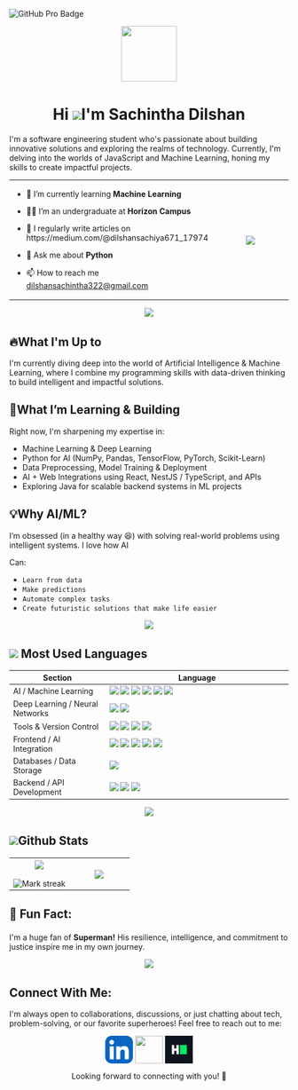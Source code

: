 <p align="left">
  <img src="https://img.shields.io/badge/GitHub%20Pro-Active-blueviolet?style=flat-square&logo=github" alt="GitHub Pro Badge" />
</p>
<!--- Top section(start) -->
<p align="center"> <img src="https://raw.githubusercontent.com/7oSkaaa/7oSkaaa/main/Images/about_me.gif" width="100" height="100" /> </p>
<h1 align="center">Hi <img src="https://github.com/abdoachhoubi/abdoachhoubi/blob/main/gifs/Hi.gif" width="30">I'm Sachintha Dilshan</h1>
<p>I'm a software engineering student who's passionate about building innovative solutions and exploring the realms of technology. Currently, I'm delving into the worlds of JavaScript and Machine Learning, honing my skills to create impactful projects.</p>
<!--- Top section(end) -->

<!--- First Table section(start) -->
<table align="center">
<tbody>
  <tr border="none">
    <td width="50%" align="left">
    <ul dir="auto">
    <li> <p dir="auto">🌱 I’m currently learning <strong>Machine Learning</strong></p> </li>
    <li> <p dir="auto">🧑‍🎓 I’m an undergraduate at <strong>Horizon Campus</strong></p> </li>
    <li> <p dir="auto">📝 I regularly write articles on https://medium.com/@dilshansachiya671_17974</p> </li>
    <li> <p dir="auto">💬 Ask me about <strong>Python</strong></p> </li>
    <li> <p dir="auto">📫 How to reach me <a href="mailto:dilshansachintha322@gmail.com">dilshansachintha322@gmail.com</p> </li>
    </td>
    <td width="50%" align="center">
    <img align="center" src="https://github.com/7oSkaaa/7oSkaaa/blob/main/Images/Right_Side.gif?raw=true" width = 300px>
    </td>
  </tr>
</tbody>
</table>
<!--- First Table section(end) -->

<!--- Horizontal line(start) -->
<p  align="center">
<img src="https://user-images.githubusercontent.com/73097560/115834477-dbab4500-a447-11eb-908a-139a6edaec5c.gif">             
<br>
<!--- Horizontal line(End) -->  
  
<!--- What i'm up to(end) -->
## 🔥What I'm Up to
I'm currently diving deep into the world of Artificial Intelligence & Machine Learning, where I combine my programming skills with data-driven thinking to build intelligent and impactful solutions.
  
## 🚀What I’m Learning & Building
Right now, I'm sharpening my expertise in:

* Machine Learning & Deep Learning
* Python for AI (NumPy, Pandas, TensorFlow, PyTorch, Scikit-Learn) 
* Data Preprocessing, Model Training & Deployment
* AI + Web Integrations using React, NestJS / TypeScript, and APIs<br>
* Exploring Java for scalable backend systems in ML projects

## 💡Why AI/ML?
I’m obsessed (in a healthy way 😆) with solving real-world problems using intelligent systems. I love how AI

Can:

* `Learn from data`
* `Make predictions`
* `Automate complex tasks`
* `Create futuristic solutions that make life easier`
  
<!--- What i'm up to(end) -->

<!--- Horizontal line(start) -->
<p  align="center">
<img src="https://user-images.githubusercontent.com/73097560/115834477-dbab4500-a447-11eb-908a-139a6edaec5c.gif">             
<br>
<!--- Horizontal line(End) -->  

<!--- Languages Section(start) -->  
## <img src="https://media2.giphy.com/media/QssGEmpkyEOhBCb7e1/giphy.gif?cid=ecf05e47a0n3gi1bfqntqmob8g9aid1oyj2wr3ds3mg700bl&rid=giphy.gif" width ="25"><b> Most Used Languages</b>
<div align="left" dir="auto">
<table>
<thead>
<tr>
<th width = "300">Section</th>
<th width = "800">Language</th>
</tr>
</thead>
<tbody>

<tr>
<td>AI / Machine Learning</td>
<td>
<img src="https://github.com/sachilz/Skill_Icon/blob/main/Icons/python.png" style="width:5%;">
<img src="https://github.com/sachilz/Skill_Icon/blob/main/Skills/TensorFlow.png" style="width:5%;">
<img src = "https://github.com/sachilz/Skill_Icon/blob/main/Skills/PyTorch.png"style="width:5%;">
<img src = "https://github.com/sachilz/Skill_Icon/blob/main/Skills/NumPy.png"style="width:5%;">
<img src = "https://github.com/sachilz/Skill_Icon/blob/main/Skills/Pandas.png"style="width:5%;">
<img src = "https://github.com/sachilz/Skill_Icon/blob/main/Skills/scikit-learn.png"style="width:5%;">
</td>
</tr>

<tr>
<td>Deep Learning / Neural Networks</td>
<td>
<img src = "https://github.com/sachilz/Skill_Icon/blob/main/Skills/TensorFlow.png" style="width:5%;"></a>
<img src = "https://github.com/sachilz/Skill_Icon/blob/main/Skills/PyTorch.png" style="width:5%;"></a>
</td>
</tr>

<tr>
<td>Tools & Version Control</td>
<td>
  <img src="https://github.com/sachilz/Skill_Icon/blob/main/Skills/Git.png" style="width:5%;"></a>
  <img src="https://github.com/sachilz/Skill_Icon/blob/main/Icons/Github-Light.svg"style="width:5%;"></a>
  <img src="https://github.com/sachilz/Skill_Icon/blob/main/Skills/Postman.png"style="width:5%;"></a>
  <img src="https://github.com/sachilz/Skill_Icon/blob/main/Skills/Kaggle.png"style="width:5%;"></a>
</td>
</tr>

<tr>
<td>Frontend / AI Integration</td>
<td>
<img src = "https://github.com/sachilz/Skill_Icon/blob/main/Skills/HTML5.png" style="width:5%;">
<img src = "https://github.com/sachilz/Skill_Icon/blob/main/Skills/CSS3.png" style="width:5%;">
<img src = "https://github.com/sachilz/Skill_Icon/blob/main/Skills/JavaScript.png" style="width:5%;">
<img src = "https://github.com/sachilz/Skill_Icon/blob/main/Skills/TypeScript.png" style="width:5%;">
<img src = "https://github.com/sachilz/Skill_Icon/blob/main/Skills/React.png" style="width:5%;">
</td>
</tr>

<tr>
<td>Databases / Data Storage</td>
<td>
<img src = "https://github.com/sachilz/Skill_Icon/blob/main/Skills/MySQL.png" style="width:5%;">
</td>
</tr>

<tr>
<td>Backend / API Development</td>
<td>
  <img src="https://github.com/sachilz/Skill_Icon/blob/main/Skills/TypeScript.png" style="width:5%;">
  <img src="https://github.com/sachilz/Skill_Icon/blob/main/Skills/Java.png" style="width:5%;">
  <img src="https://github.com/sachilz/Skill_Icon/blob/main/Skills/Node.js.png" style="width:5%;">
</td>
</tr>
</tbody>
</table>
</div>
<!--- Horizontal line(start) -->
<p  align="center">
<img src="https://user-images.githubusercontent.com/73097560/115834477-dbab4500-a447-11eb-908a-139a6edaec5c.gif">             
<br>
<!--- Horizontal line(End) -->

<!--- stats (start) -->
## <img src="https://media.giphy.com/media/iY8CRBdQXODJSCERIr/giphy.gif" width="35">Github Stats
<p align="center">
<table align="center">
<tr border="none">
<td width="50%" align="center">
  
  <img  align="center"  src="https://github-readme-stats.vercel.app/api?username=sachilz&theme=midnight-purple&show_icons=true&count_private=true" />
  <br></br>
  <img  title="🔥 Get streak stats for your profile at git.io/streak-stats" alt="Mark streak" src="https://github-readme-streak-stats.herokuapp.com/?user=sachilz&theme=midnight-purple&hide_border=false" /> 
</td>

<td width="50%" align="center">
  <img  align="center"  src="https://github-readme-stats.anuraghazra1.vercel.app/api/top-langs/?username=sachilz&theme=midnight-purple&hide_border=false&no-bg=true&no-frame=true&langs_count=10"/>
</td>
</tr>
</table>
<!--- stats (end) -->

## <p>🦇 Fun Fact:</p>
<p>I'm a huge fan of <strong>Superman!</strong> His resilience, intelligence, and commitment to justice inspire me in my own journey.</p>

<!--- Horizontal line(start) -->
<p  align="center">
<img src="https://user-images.githubusercontent.com/73097560/115834477-dbab4500-a447-11eb-908a-139a6edaec5c.gif">             
<br>
<!--- Horizontal line(End) -->

<!--- Connection section(start) -->
## Connect With Me:
<p>I'm always open to collaborations, discussions, or just chatting about tech, problem-solving, or our favorite superheroes! Feel free to reach out to me:</p>
<p align="center" dir="auto">
<a href="https://www.linkedin.com/in/sachintha-dilshan-472a36309/" rel="nofollow"><img align="center" src="https://github.com/tandpfun/skill-icons/raw/main/icons/LinkedIn.svg" height="50" width="50" style="max-width: 100%;"></a>
<a href="https://stackoverflow.com/users/25270253/sachintha-dilshan?tab=profile" rel="nofollow"><img align="center" src="https://raw.githubusercontent.com/rahuldkjain/github-profile-readme-generator/master/src/images/icons/Social/stack-overflow.svg" height="50" width="50" style="max-width: 100%;"></a>
<a href="https://www.hackerrank.com/profile/dilshansachiya61" rel="nofollow"><img align="center" src="https://github.com/SachinthaDilshan00/Skill-Icon/blob/main/Icons/hackerrank.svg" height="50" width="50" style="max-width: 100%;"></a>
</p>
<p align="center">Looking forward to connecting with you! 🚀</p>
